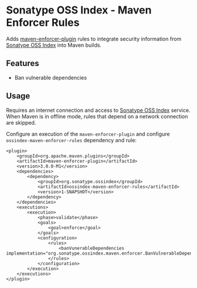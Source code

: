 <!--

    Copyright (c) 2018-present Sonatype, Inc. All rights reserved.

    This program is licensed to you under the Apache License Version 2.0,
    and you may not use this file except in compliance with the Apache License Version 2.0.
    You may obtain a copy of the Apache License Version 2.0 at http://www.apache.org/licenses/LICENSE-2.0.

    Unless required by applicable law or agreed to in writing,
    software distributed under the Apache License Version 2.0 is distributed on an
    "AS IS" BASIS, WITHOUT WARRANTIES OR CONDITIONS OF ANY KIND, either express or implied.
    See the Apache License Version 2.0 for the specific language governing permissions and limitations there under.

-->
# Sonatype OSS Index - Maven Enforcer Rules

Adds [maven-enforcer-plugin][2] rules to integrate security information from [Sonatype OSS Index][1] into Maven builds.

## Features

* Ban vulnerable dependencies

## Usage

Requires an internet connection and access to [Sonatype OSS Index][1] service.
When Maven is in offline mode, rules that depend on a network connection are skipped.

Configure an execution of the `maven-enforcer-plugin` and configure `ossindex-maven-enforcer-rules` dependency and rule:

    <plugin>
        <groupId>org.apache.maven.plugins</groupId>
        <artifactId>maven-enforcer-plugin</artifactId>
        <version>3.0.0-M1</version>
        <dependencies>
            <dependency>
                <groupId>org.sonatype.ossindex</groupId>
                <artifactId>ossindex-maven-enforcer-rules</artifactId>
                <version>1-SNAPSHOT</version>
            </dependency>
        </dependencies>
        <executions>
            <execution>
                <phase>validate</phase>
                <goals>
                    <goal>enforce</goal>
                </goals>
                <configuration>
                    <rules>
                        <banVunerableDependencies implementation="org.sonatype.ossindex.maven.enforcer.BanVulnerableDependencies"/>
                    </rules>
                </configuration>
            </execution>
        </executions>
    </plugin>

[1]: https://ossindex.sonatype.org
[2]: https://maven.apache.org/enforcer/maven-enforcer-plugin